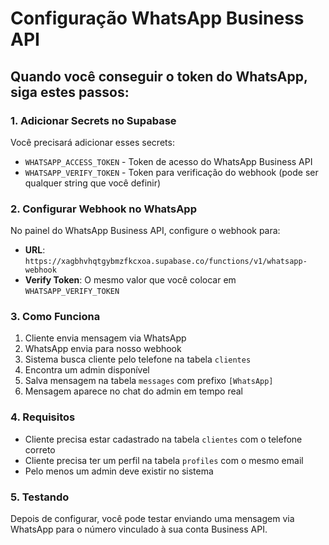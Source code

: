 # Configuração WhatsApp Business API

## Quando você conseguir o token do WhatsApp, siga estes passos:

### 1. Adicionar Secrets no Supabase
Você precisará adicionar esses secrets:
- `WHATSAPP_ACCESS_TOKEN` - Token de acesso do WhatsApp Business API
- `WHATSAPP_VERIFY_TOKEN` - Token para verificação do webhook (pode ser qualquer string que você definir)

### 2. Configurar Webhook no WhatsApp
No painel do WhatsApp Business API, configure o webhook para:
- **URL**: `https://xagbhvhqtgybmzfkcxoa.supabase.co/functions/v1/whatsapp-webhook`
- **Verify Token**: O mesmo valor que você colocar em `WHATSAPP_VERIFY_TOKEN`

### 3. Como Funciona
1. Cliente envia mensagem via WhatsApp
2. WhatsApp envia para nosso webhook
3. Sistema busca cliente pelo telefone na tabela `clientes`
4. Encontra um admin disponível
5. Salva mensagem na tabela `messages` com prefixo `[WhatsApp]`
6. Mensagem aparece no chat do admin em tempo real

### 4. Requisitos
- Cliente precisa estar cadastrado na tabela `clientes` com o telefone correto
- Cliente precisa ter um perfil na tabela `profiles` com o mesmo email
- Pelo menos um admin deve existir no sistema

### 5. Testando
Depois de configurar, você pode testar enviando uma mensagem via WhatsApp para o número vinculado à sua conta Business API.